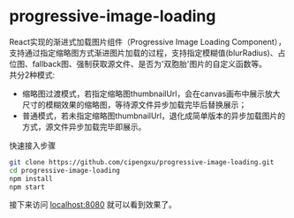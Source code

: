 # progressive-image-loading
React实现的渐进式加载图片组件（Progressive Image Loading Component），支持通过指定缩略图方式渐进图片加载的过程，支持指定模糊值(blurRadius)、占位图、fallback图、强制获取源文件、是否为'双胞胎'图片的自定义函数等。<br>
共分2种模式:
* 缩略图过渡模式，若指定缩略图thumbnailUrl，会在canvas画布中展示放大尺寸的模糊效果的缩略图，等待源文件异步加载完毕后替换展示；<br>
* 普通模式，若未指定缩略图thumbnailUrl，退化成简单版本的异步加载图片的方式，源文件异步加载完毕即展示。<br>

快速接入步骤
```sh
git clone https://github.com/cipengxu/progressive-image-loading.git
cd progressive-image-loading
npm install
npm start
```
接下来访问 [localhost:8080](http://localhost:8080/) 就可以看到效果了。
